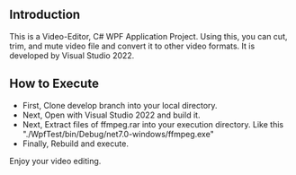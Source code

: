 ## Introduction
This is a Video-Editor, C# WPF Application Project.
Using this, you can cut, trim, and mute video file and convert it to other video formats.
It is developed by Visual Studio 2022.

## How to Execute
 - First, Clone develop branch into your local directory.
 - Next, Open with Visual Studio 2022 and build it.
 - Next, Extract files of ffmpeg.rar into your execution directory.
   Like this "./WpfTest/bin/Debug/net7.0-windows/ffmpeg.exe"
 - Finally, Rebuild and execute.

Enjoy your video editing.
